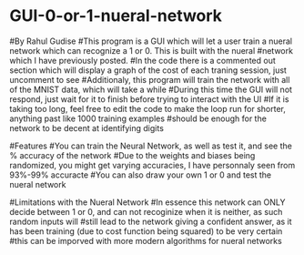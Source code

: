 # GUI-0-or-1-nueral-network
#By Rahul Gudise
#This program is a GUI which will let a user train a nueral network which can recognize a 1 or 0. This is built with the nueral 
#network which I have previously posted. 
#In the code there is a commented out section which will display a graph of the cost of each traning session, just uncomment to see
#Additionaly, this program will train the network with all of the MNIST data, which will take a while
#During this time the GUI will not respond, just wait for it to finish before trying to interact with the UI
#If it is taking too long, feel free to edit the code to make the loop run for shorter, anything past like 1000 training examples
#should be enough for the network to be decent at identifying digits

#Features
#You can train the Neural Network, as well as test it, and see the % accuracy of the network
#Due to the weights and biases being randomized, you might get varying accuracies, I have personnaly seen from 93%-99% accuracte
#You can also draw your own 1 or 0 and test the nueral network

#Limitations with the Nueral Network
#In essence this network can ONLY decide between 1 or 0, and can not recoginize when it is neither, as such random inputs will 
#still lead to the network giving a confident answer, as it has been training (due to cost function being squared) to be very certain
#this can be imporved with more modern algorithms for nueral networks
